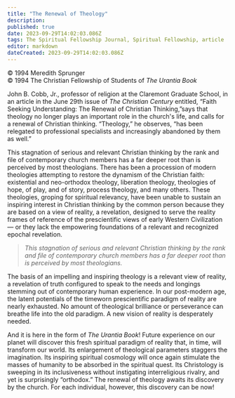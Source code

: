 ```yaml
---
title: "The Renewal of Theology"
description: 
published: true
date: 2023-09-29T14:02:03.086Z
tags: The Spiritual Fellowship Journal, Spiritual Fellowship, article
editor: markdown
dateCreated: 2023-09-29T14:02:03.086Z
---
```


<p class="v-card v-sheet theme--light gray lighten-3 px-2">© 1994 Meredith Sprunger<br>© 1994 The Christian Fellowship of Students of <i>The Urantia Book</i></p>

John B. Cobb, Jr., professor of religion at the Claremont Graduate School, in an article in the June 29th issue of _The Christian Century_ entitled, “Faith Seeking Understanding: The Renewal of Christian Thinking,”says that theology no longer plays an important role in the church's life, and calls for a renewal of Christian thinking. “Theology,” he observes, “has been relegated to professional specialists and increasingly abandoned by them as well.”

This stagnation of serious and relevant Christian thinking by the rank and file of contemporary church members has a far deeper root than is perceived by most theologians. There has been a procession of modern theologies attempting to restore the dynamism of the Christian faith: existential and neo-orthodox theology, liberation theology, theologies of hope, of play, and of story, process theology, and many others. These theologies, groping for spiritual relevancy, have been unable to sustain an inspiring interest in Christian thinking by the common person because they are based on a view of reality, a revelation, designed to serve the reality frames of reference of the prescientific views of early Western Civilization — or they lack the empowering foundations of a relevant and recognized epochal revelation.

> _This stagnation of serious and relevant Christian thinking by the rank and file of contemporary church members has a far deeper root than is perceived by most theologians._

The basis of an impelling and inspiring theology is a relevant view of reality, a revelation of truth configured to speak to the needs and longings stemming out of contemporary human experience. In our post-modern age, the latent potentials of the timeworn prescientific paradigm of reality are nearly exhausted. No amount of theological brilliance or perseverance can breathe life into the old paradigm. A new vision of reality is desperately needed.

And it is here in the form of _The Urantia Book_! Future experience on our planet will discover this fresh spiritual paradigm of reality that, in time, will transform our world. Its enlargement of theological parameters staggers the imagination. Its inspiring spiritual cosmology will once again stimulate the masses of humanity to be absorbed in the spiritual quest. Its Christology is sweeping in its inclusiveness without instigating interreligious rivalry, and yet is surprisingly “orthodox.” The renewal of theology awaits its discovery by the church. For each individual, however, this discovery can be now!